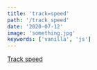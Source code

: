 ```yaml
---
title: 'track=speed'
path: '/track_speed'
date: '2020-07-12'
image: 'something.jpg'
keywords: ['vanilla', 'js']
---
```


<a href="https://codepen.io/legionista1994/pen/xxZyBdK" target="_blank">
  Track speed
</a>
